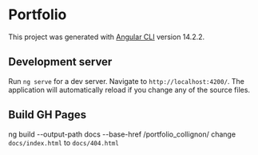 # Portfolio

This project was generated with [Angular CLI](https://github.com/angular/angular-cli) version 14.2.2.

## Development server

Run `ng serve` for a dev server. Navigate to `http://localhost:4200/`. The application will automatically reload if you change any of the source files.

## Build GH Pages

ng build --output-path docs --base-href /portfolio_collignon/
change `docs/index.html` to `docs/404.html`